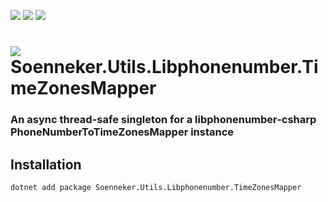 ﻿[![](https://img.shields.io/nuget/v/soenneker.utils.libphonenumber.timezonesmapper.svg?style=for-the-badge)](https://www.nuget.org/packages/soenneker.utils.libphonenumber.timezonesmapper/)
[![](https://img.shields.io/github/actions/workflow/status/soenneker/soenneker.utils.libphonenumber.timezonesmapper/publish-package.yml?style=for-the-badge)](https://github.com/soenneker/soenneker.utils.libphonenumber.timezonesmapper/actions/workflows/publish-package.yml)
[![](https://img.shields.io/nuget/dt/soenneker.utils.libphonenumber.timezonesmapper.svg?style=for-the-badge)](https://www.nuget.org/packages/soenneker.utils.libphonenumber.timezonesmapper/)

# ![](https://user-images.githubusercontent.com/4441470/224455560-91ed3ee7-f510-4041-a8d2-3fc093025112.png) Soenneker.Utils.Libphonenumber.TimeZonesMapper
### An async thread-safe singleton for a libphonenumber-csharp PhoneNumberToTimeZonesMapper instance

## Installation

```
dotnet add package Soenneker.Utils.Libphonenumber.TimeZonesMapper
```
